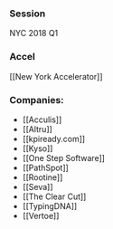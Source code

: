 
### Session
NYC 2018 Q1

### Accel
[[New York Accelerator]]

### Companies:
- [[Acculis]]
- [[Altru]]
- [[kpiready.com]]
- [[Kyso]]
- [[One Step Software]]
- [[PathSpot]]
- [[Rootine]]
- [[Seva]]
- [[The Clear Cut]]
- [[TypingDNA]]
- [[Vertoe]]


